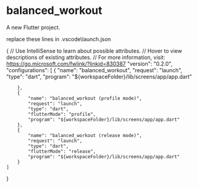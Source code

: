# balanced_workout

A new Flutter project.

replace these lines in .vscode\launch.json

{
    // Use IntelliSense to learn about possible attributes.
    // Hover to view descriptions of existing attributes.
    // For more information, visit: https://go.microsoft.com/fwlink/?linkid=830387
    "version": "0.2.0",
    "configurations": [
        {
            "name": "balanced_workout",
            "request": "launch",
            "type": "dart",
            "program": "${workspaceFolder}/lib/screens/app/app.dart"

        },
        {
            "name": "balanced_workout (profile mode)",
            "request": "launch",
            "type": "dart",
            "flutterMode": "profile",
            "program": "${workspaceFolder}/lib/screens/app/app.dart"
        },
        {
            "name": "balanced_workout (release mode)",
            "request": "launch",
            "type": "dart",
            "flutterMode": "release",
            "program": "${workspaceFolder}/lib/screens/app/app.dart"
        }
    ]
}